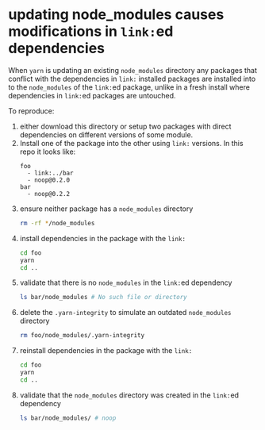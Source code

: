 # updating node_modules causes modifications in `link:`ed dependencies

When `yarn` is updating an existing `node_modules` directory any packages that conflict with the dependencies in `link:` installed packages are installed into to the `node_modules` of the `link:`ed package, unlike in a fresh install where dependencies in `link:`ed packages are untouched.

To reproduce:

1. either download this directory or setup two packages with direct dependencies on different versions of some module.
2. Install one of the package into the other using `link:` versions. In this repo it looks like:
    ```
    foo
      - link:../bar
      - noop@0.2.0
    bar
      - noop@0.2.2
    ```
3. ensure neither package has a `node_modules` directory
    ```sh
    rm -rf */node_modules
    ```
4. install dependencies in the package with the `link:`
    ```sh
    cd foo
    yarn
    cd ..
    ```
5. validate that there is no `node_modules` in the `link:`ed dependency
    ```sh
    ls bar/node_modules # No such file or directory
    ```
6. delete the `.yarn-integrity` to simulate an outdated `node_modules` directory
    ```sh
    rm foo/node_modules/.yarn-integrity
    ```
7. reinstall dependencies in the package with the `link:`
    ```sh
    cd foo
    yarn
    cd ..
    ```
8.  validate that the `node_modules` directory was created in the `link:`ed dependency
    ```sh
    ls bar/node_modules/ # noop
    ```